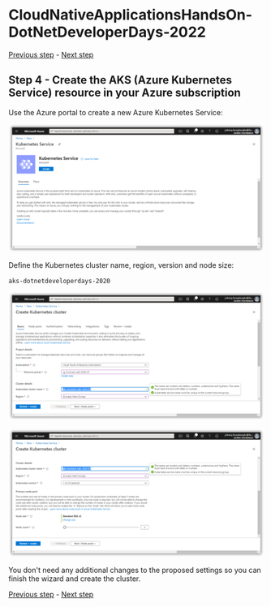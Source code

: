 # CloudNativeApplicationsHandsOn-DotNetDeveloperDays-2022

[Previous step](../step-03/README.md) - [Next step](../step-05/README.md)

## Step 4 - Create the AKS (Azure Kubernetes Service) resource in your Azure subscription

Use the Azure portal to create a new Azure Kubernetes Service:

![dotnet new](sshot-20.png)

Define the Kubernetes cluster name, region, version and node size:

```
aks-dotnetdeveloperdays-2020
```

![dotnet new](sshot-21.png)

![dotnet new](sshot-22.png)

You don't need any additional changes to the proposed settings so you can finish the wizard and create the cluster.

[Previous step](../step-03/README.md) - [Next step](../step-05/README.md)
